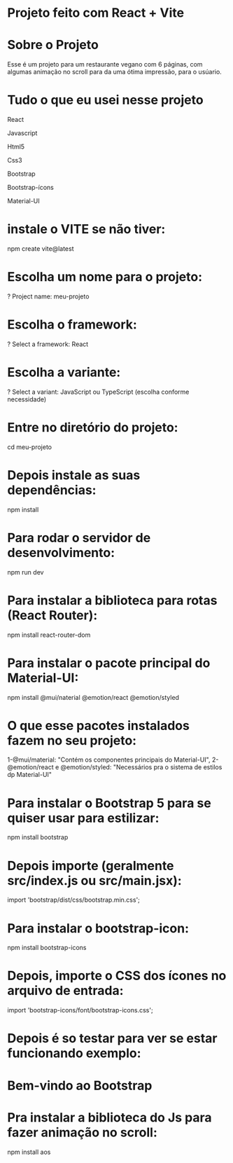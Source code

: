 # Projeto feito com React + Vite

# Sobre o Projeto
Esse é um projeto para um restaurante vegano com 6 páginas,
com algumas animação no scroll para da uma ótima impressão,
para o usúario.


# Tudo o que eu usei nesse projeto
React

Javascript

Html5

Css3

Bootstrap

Bootstrap-ícons

Material-UI




# instale o VITE se não tiver:
npm create vite@latest

# Escolha um nome para o projeto:
? Project name: meu-projeto

# Escolha o framework:
? Select a framework: React

# Escolha a variante:
? Select a variant: JavaScript ou TypeScript (escolha conforme necessidade)

# Entre no diretório do projeto:
cd meu-projeto

# Depois instale as suas dependências:
npm install

# Para rodar o servidor de desenvolvimento:
npm run dev

# Para instalar a biblioteca para rotas (React Router):
npm install react-router-dom

# Para instalar o pacote principal do Material-UI:
npm install @mui/naterial @emotion/react @emotion/styled

# O que esse pacotes instalados fazem no seu projeto:
1-@mui/material: "Contém os componentes principais do Material-UI",
2-@emotion/react e @emotion/styled: "Necessários pra o sistema de estilos dp Material-UI"

# Para instalar o Bootstrap 5 para se quiser usar para estilizar:
npm install bootstrap

# Depois importe (geralmente src/index.js ou src/main.jsx):
import 'bootstrap/dist/css/bootstrap.min.css';

# Para instalar o bootstrap-icon:
npm install bootstrap-icons

# Depois, importe o CSS dos ícones no arquivo de entrada:
import 'bootstrap-icons/font/bootstrap-icons.css';

# Depois é so testar para ver  se estar funcionando exemplo:
<h1 className="text-primary">Bem-vindo ao Bootstrap</h1>

# Pra instalar a biblioteca do Js para fazer animação no scroll:
npm install aos

